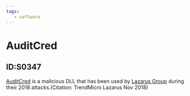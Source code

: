 ```yaml
---
tags:
   - software
---
```

# AuditCred
## ID:S0347
[AuditCred](software/S0347) is a malicious DLL that has been used by [Lazarus Group](groups/G0032) during their 2018 attacks.(Citation: TrendMicro Lazarus Nov 2018)
